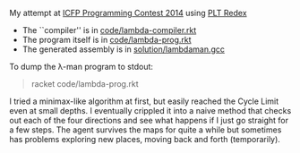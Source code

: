 My attempt at [ICFP Programming Contest 2014](http://icfpcontest.org/) using [PLT Redex](http://redex.racket-lang.org/)

* The ``compiler'' is in [code/lambda-compiler.rkt](https://github.com/philnguyen/lambdaman-redex/blob/master/code/lambda-compiler.rkt)
* The program itself is in [code/lambda-prog.rkt](https://github.com/philnguyen/lambdaman-redex/blob/master/code/lambda-prog.rkt)
* The generated assembly is in [solution/lambdaman.gcc](https://github.com/philnguyen/lambdaman-redex/blob/master/solution/lambdaman.gcc)

To dump the λ-man program to stdout:
> racket code/lambda-prog.rkt

I tried a minimax-like algorithm at first, but easily reached the Cycle Limit even at small depths.
I eventually crippled it into a naive method that checks out each of the four directions and see what happens
if I just go straight for a few steps.
The agent survives the maps for quite a while but sometimes has problems exploring new places, moving back and forth (temporarily).

